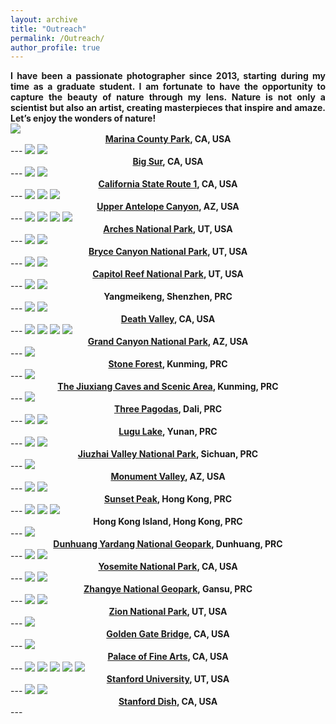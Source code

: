 ```yaml
---
layout: archive
title: "Outreach"
permalink: /Outreach/
author_profile: true
---
```


<div align="justify">
<b>I have been a passionate photographer since 2013, starting during my time as a graduate student. I am fortunate to have the opportunity to capture the beauty of nature through my lens. Nature is not only a scientist but also an artist, creating masterpieces that inspire and amaze. Let’s enjoy the wonders of nature!</b>
</div>

<img src="/images/Alviso Marina County Park-2.jpg"/>

<div align="center">
<b><a href= "https://parks.santaclaracounty.gov/locations/alviso-marina-county-park"> Marina County Park</a>, CA, USA</b>
</div>
---  

<img src="/images/Big Sur_1-1.jpg"/>

<img src="/images/Big Sur_2-1.jpg"/>

<div align="center">
<b><a href= "https://en.wikipedia.org/wiki/Big_Sur"> Big Sur</a>, CA, USA</b>
</div>
---  

<img src="/images/No.1 highway-14.jpg"/>

<img src="/images/17 miles-12.jpg"/>

<div align="center">
<b><a href= "https://en.wikipedia.org/wiki/California_State_Route_1"> California State Route 1</a>, CA, USA</b>
</div>
---

<img src="/images/Antelope Canyon_1-2.jpg"/>

<img src="/images/Antelope Canyon_2-2.jpg"/>

<img src="/images/Antelope Canyon_3-2.jpg"/>

<div align="center">
<b><a href= "https://en.wikipedia.org/wiki/Antelope_Canyon">Upper Antelope Canyon</a>, AZ, USA</b>
</div>
---  

<img src="/images/Arches National Park_1-2.jpg"/>

<img src="/images/Arches National Park_4-2.jpg"/>

<img src="/images/Arches National Park_3-2.jpg"/>

<img src="/images/Arches National Park_2-2.jpg"/>

<div align="center">
<b><a href= "https://en.wikipedia.org/wiki/Arches_National_Park">Arches National Park</a>, UT, USA</b>
</div>
---  

<img src="/images/Bryce Canyon_1-2.jpg"/>

<img src="/images/Bryce Canyon_2-2.jpg"/>

<div align="center">
<b><a href= "https://en.wikipedia.org/wiki/Bryce_Canyon_National_Park">Bryce Canyon National Park</a>, UT, USA</b>
</div>
---  

<img src="/images/Capitol Reef-2.jpg"/>

<img src="/images/Capitol Reef_2-2.jpg"/>

<div align="center">
<b><a href= "hhttps://en.wikipedia.org/wiki/Capitol_Reef_National_Park">Capitol Reef National Park</a>, UT, USA</b>
</div>
---  

<img src="/images/dapeng_1-2.jpg"/>

<img src="/images/dapeng_2-2.jpg"/>

<div align="center">
<b>Yangmeikeng, Shenzhen, PRC</b>
</div>
---  

<img src="/images/death valley_1-2.jpg"/>

<img src="/images/death valley_2-2.jpg"/>

<div align="center">
<b><a href= "https://en.wikipedia.org/wiki/Death_Valley">Death Valley</a>, CA, USA</b>
</div>
---

<img src="/images/grand canyon_1-2.jpg"/>

<img src="/images/grand canyon_2-2.jpg"/>

<img src="/images/grand canyon_3-2.jpg"/>

<img src="/images/grand canyon_4-2.jpg"/>

<div align="center">
<b><a href= "https://en.wikipedia.org/wiki/Grand_Canyon_National_Park">Grand Canyon National Park</a>, AZ, USA</b>
</div>
---

<img src="/images/South China Karst-2.jpg"/>

<div align="center">
<b><a href= "https://en.wikipedia.org/wiki/Stone_Forest">Stone Forest</a>, Kunming, PRC</b>
</div>
---  

<img src="/images/Jiuxiang Karst Caves-2.jpg"/>

<div align="center">
<b><a href= "https://www.chinahighlights.com/kunming/attraction/jiuxiang.htm">The Jiuxiang Caves and Scenic Area</a>, Kunming, PRC</b>
</div>
---  

<img src="/images/GTY_8657-1.jpg"/>

<div align="center">
<b><a href= "https://en.wikipedia.org/wiki/Three_Pagodas">Three Pagodas</a>, Dali, PRC</b>
</div>
---  

<img src="/images/Lugu Lake_1-1.jpg"/>

<img src="/images/Lugu Lake_2-1.jpg"/>

<div align="center">
<b><a href= "Lugu Lake">Lugu Lake</a>, Yunan, PRC</b>
</div>
---  

<img src="/images/Jiuzhaigou_1-2.jpg"/>

<img src="/images/Jiuzhaigou_2-2.jpg"/>

<div align="center">
<b><a href= "https://en.wikipedia.org/wiki/Jiuzhaigou">Jiuzhai Valley National Park</a>, Sichuan, PRC</b>
</div>
---  

<img src="/images/Monument Valley-2.jpg"/>

<div align="center">
<b><a href= "https://en.wikipedia.org/wiki/Monument_Valley">Monument Valley</a>, AZ, USA</b>
</div>
---  

<img src="/images/Sunset Peak in HK_1-2.jpg"/>

<img src="/images/Sunset Peak in HK_2-2.jpg"/>

<div align="center">
<b><a href= "https://en.wikipedia.org/wiki/Sunset_Peak_(Hong_Kong)">Sunset Peak</a>, Hong Kong, PRC</b>
</div>
---

<img src="/images/Hong Kong_1-1.jpg"/>

<img src="/images/Hong Kong_2-2.jpg"/>

<img src="/images/Hong Kong_3-3.jpg"/>

<div align="center">
<b>Hong Kong Island, Hong Kong, PRC</b>
</div>
--- 

<img src="/images/Yadan (Dunhuang) Geological Park-2.jpg"/>

<div align="center">
<b><a href= "https://en.wikipedia.org/wiki/Dunhuang_Yardang_National_Geopark">Dunhuang Yardang National Geopark</a>, Dunhuang, PRC</b>
</div>
---  

<img src="/images/Yosemite National Park_1-2.jpg"/>

<img src="/images/Yosemite National Park_2-2.jpg"/>

<div align="center">
<b><a href= "https://en.wikipedia.org/wiki/Yosemite_National_Park">Yosemite National Park</a>, CA, USA</b>
</div>
---  

<img src="/images/Zhangye_1-2.jpg"/>

<img src="/images/Zhangye_2-2.jpg"/>

<div align="center">
<b><a href= "https://en.wikipedia.org/wiki/Zhangye_National_Geopark">Zhangye National Geopark</a>, Gansu, PRC</b>
</div>
---  

<img src="/images/Zion-2.jpg"/>

<img src="/images/Zion_2-2.jpg"/>

<div align="center">
<b><a href= "https://en.wikipedia.org/wiki/Zion_National_Park">Zion National Park</a>, UT, USA</b>
</div>  
---  

<img src="/images/Golden gate bridge-1.jpg"/>

<div align="center">
<b><a href= "https://en.wikipedia.org/wiki/Golden_Gate_Bridge">Golden Gate Bridge</a>, CA, USA</b>
</div>  
---  

<img src="/images/Palace of Fine Arts-1.jpg"/>

<div align="center">
<b><a href= "https://en.wikipedia.org/wiki/Palace_of_Fine_Arts">Palace of Fine Arts</a>, CA, USA</b>
</div>  
---  

<img src="/images/Stanford_1-1.jpg"/>

<img src="/images/Stanford_2-1.jpg"/>

<img src="/images/Stanford_3-1.jpg"/>

<img src="/images/Stanford_4-1.jpg"/>

<img src="/images/Stanford-5_1.jpg"/>

<div align="center">
<b><a href= "https://en.wikipedia.org/wiki/Stanford_University">Stanford University</a>, UT, USA</b>
</div>
---  

<img src="/images/Stanford Dish_1-1.jpg"/>

<img src="/images/Stanford Dish_1-2.jpg"/>

<div align="center">
<b><a href= "https://en.wikipedia.org/wiki/Stanford_Dish">Stanford Dish</a>, CA, USA</b>
</div>  
---   